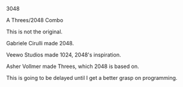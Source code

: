 3048

A Threes/2048 Combo

This is not the original.

Gabriele Cirulli made 2048.

Veewo Studios made 1024, 2048's inspiration.

Asher Vollmer made Threes, which 2048 is based on.

This is going to be delayed until I get a better grasp on programming.
